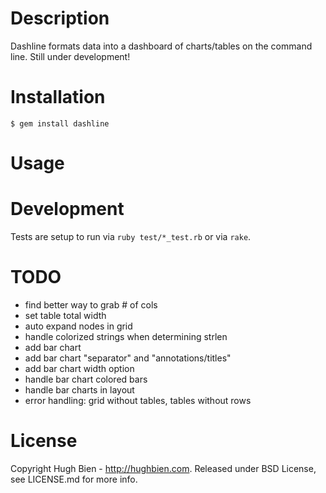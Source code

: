 Description
===========

Dashline formats data into a dashboard of charts/tables on the command line.
Still under development!

Installation
============

    $ gem install dashline

Usage
=====

Development
===========

Tests are setup to run via `ruby test/*_test.rb` or via `rake`.

TODO
====

* find better way to grab # of cols
* set table total width
* auto expand nodes in grid
* handle colorized strings when determining strlen
* add bar chart
* add bar chart "separator" and "annotations/titles"
* add bar chart width option
* handle bar chart colored bars
* handle bar charts in layout
* error handling: grid without tables, tables without rows

License
=======

Copyright Hugh Bien - http://hughbien.com.
Released under BSD License, see LICENSE.md for more info.
